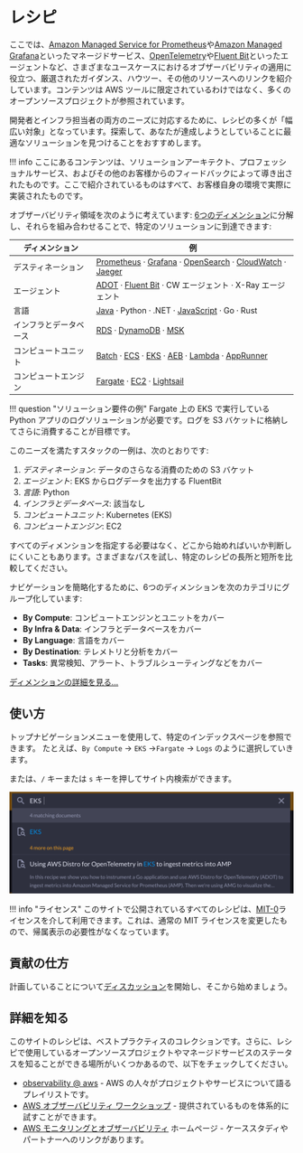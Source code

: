 # レシピ

ここでは、[Amazon Managed Service for Prometheus][amp]や[Amazon Managed Grafana][amg]といったマネージドサービス、[OpenTelemetry][otel]や[Fluent Bit][fluentbit]といったエージェントなど、さまざまなユースケースにおけるオブザーバビリティの適用に役立つ、厳選されたガイダンス、ハウツー、その他のリソースへのリンクを紹介しています。コンテンツは AWS ツールに限定されているわけではなく、多くのオープンソースプロジェクトが参照されています。

開発者とインフラ担当者の両方のニーズに対応するために、レシピの多くが「幅広い対象」となっています。探索して、あなたが達成しようとしていることに最適なソリューションを見つけることをおすすめします。 

!!! info
    ここにあるコンテンツは、ソリューションアーキテクト、プロフェッショナルサービス、およびその他のお客様からのフィードバックによって導き出されたものです。ここで紹介されているものはすべて、お客様自身の環境で実際に実装されたものです。

オブザーバビリティ領域を次のように考えています: 
[6つのディメンション][dimensions]に分解し、それらを組み合わせることで、特定のソリューションに到達できます:

| ディメンション | 例 |
|---------------|--------------|
| デスティネーション | [Prometheus][amp] · [Grafana][amg] · [OpenSearch][aes] · [CloudWatch][cw] · [Jaeger][jaeger] |  
| エージェント | [ADOT][adot] · [Fluent Bit][fluentbit] · CW エージェント · X-Ray エージェント |
| 言語 | [Java][java] · Python · .NET · [JavaScript][nodejs] · Go · Rust |
| インフラとデータベース | [RDS][rds] · [DynamoDB][dynamodb] · [MSK][msk] |
| コンピュートユニット | [Batch][batch] · [ECS][ecs] · [EKS][eks] · [AEB][beans] · [Lambda][lambda] · [AppRunner][apprunner] |  
| コンピュートエンジン | [Fargate][fargate] · [EC2][ec2] · [Lightsail][lightsail] |

!!! question "ソリューション要件の例"
    Fargate 上の EKS で実行している Python アプリのログソリューションが必要です。ログを S3 バケットに格納してさらに消費することが目標です。

このニーズを満たすスタックの一例は、次のとおりです:

1. *デスティネーション*: データのさらなる消費のための S3 バケット
1. *エージェント*: EKS からログデータを出力する FluentBit
1. *言語*: Python
1. *インフラとデータベース*: 該当なし
1. *コンピュートユニット*: Kubernetes (EKS)  
1. *コンピュートエンジン*: EC2

すべてのディメンションを指定する必要はなく、どこから始めればいいか判断しにくいこともあります。さまざまなパスを試し、特定のレシピの長所と短所を比較してください。

ナビゲーションを簡略化するために、6つのディメンションを次のカテゴリにグループ化しています:

- **By Compute**: コンピュートエンジンとユニットをカバー
- **By Infra & Data**: インフラとデータベースをカバー  
- **By Language**: 言語をカバー
- **By Destination**: テレメトリと分析をカバー
- **Tasks**: 異常検知、アラート、トラブルシューティングなどをカバー

[ディメンションの詳細を見る...](/observability-best-practices/ja/recipes/dimensions/)

## 使い方

トップナビゲーションメニューを使用して、特定のインデックスページを参照できます。
たとえば、`By Compute` -> `EKS` ->`Fargate` -> `Logs` のように選択していきます。

または、`/` キーまたは `s` キーを押してサイト内検索ができます。

![o11y space](images/search.png)  

!!! info "ライセンス"
    このサイトで公開されているすべてのレシピは、[MIT-0][mit0]ライセンスを介して利用できます。これは、通常の MIT ライセンスを変更したもので、帰属表示の必要性がなくなっています。

## 貢献の仕方

計画していることについて[ディスカッション][discussion]を開始し、そこから始めましょう。

## 詳細を知る

このサイトのレシピは、ベストプラクティスのコレクションです。さらに、レシピで使用しているオープンソースプロジェクトやマネージドサービスのステータスを知ることができる場所がいくつかあるので、以下をチェックしてください。

- [observability @ aws][o11yataws] - AWS の人々がプロジェクトやサービスについて語るプレイリストです。
- [AWS オブザーバビリティ ワークショップ](/observability-best-practices/ja/recipes/workshops/) - 提供されているものを体系的に試すことができます。  
- [AWS モニタリングとオブザーバビリティ][o11yhome] ホームページ - ケーススタディやパートナーへのリンクがあります。

[aes]: aes.md "Amazon Elasticsearch Service"
[adot]: https://aws-otel.github.io/ "AWS Distro for OpenTelemetry"  
[amg]: amg.md "Amazon Managed Grafana"
[amp]: amp.md "Amazon Managed Service for Prometheus"
[batch]: https://aws.amazon.com/batch/ "AWS Batch"
[beans]: https://aws.amazon.com/elasticbeanstalk/ "AWS Elastic Beanstalk"
[cw]: cw.md "Amazon CloudWatch"
[dimensions]: dimensions.md
[dynamodb]: dynamodb.md "Amazon DynamoDB"
[ec2]: https://aws.amazon.com/ec2/ "Amazon EC2"
[ecs]: ecs.md "Amazon Elastic Container Service"
[eks]: eks.md "Amazon Elastic Kubernetes Service" 
[fargate]: https://aws.amazon.com/fargate/ "AWS Fargate"
[fluentbit]: https://fluentbit.io/ "Fluent Bit"
[jaeger]: https://www.jaegertracing.io/ "Jaeger"
[kafka]: https://kafka.apache.org/ "Apache Kafka"  
[apprunner]: apprunner.md "AWS App Runner"
[lambda]: lambda.md "AWS Lambda"
[lightsail]: https://aws.amazon.com/lightsail/ "Amazon Lightsail"
[otel]: https://opentelemetry.io/ "OpenTelemetry"
[java]: java.md
[nodejs]: nodejs.md
[rds]: rds.md "Amazon Relational Database Service"
[msk]: msk.md "Amazon Managed Streaming for Apache Kafka"
[mit0]: https://github.com/aws/mit-0 "MIT-0"
[discussion]: https://github.com/aws-observability/observability-best-practices/discussions "Discussions"
[o11yataws]: https://www.youtube.com/playlist?list=PLaiiCkpc1U7Wy7XwkpfgyOhIf_06IK3U_ "Observability @ AWS YouTube プレイリスト"
[o11yhome]: https://aws.amazon.com/products/management-and-governance/use-cases/monitoring-and-observability/ "AWS オブザーバビリティ ホームページ"
